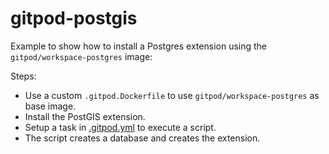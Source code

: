 # gitpod-postgis

Example to show how to install a Postgres extension using the `gitpod/workspace-postgres` image:

Steps:

- Use a custom `.gitpod.Dockerfile` to use `gitpod/workspace-postgres` as base image.
- Install the PostGIS extension.
- Setup a task in [.gitpod.yml](./gitpod.yaml) to execute a script.
- The script creates a database and creates the extension.
